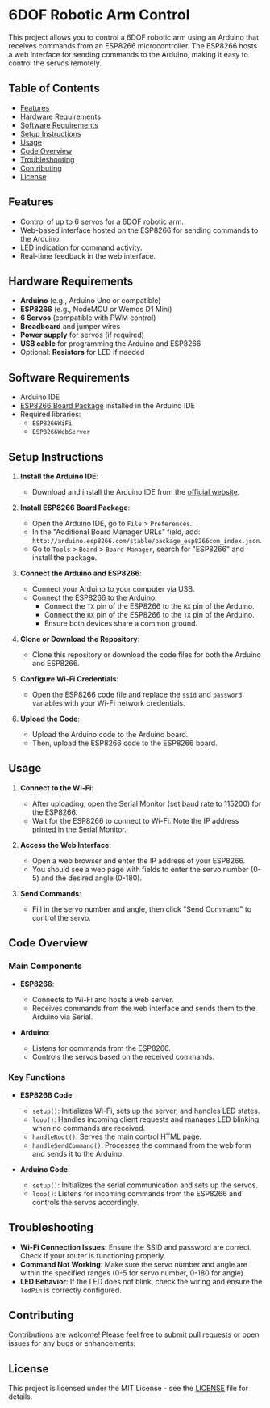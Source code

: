 # 6DOF Robotic Arm Control

This project allows you to control a 6DOF robotic arm using an Arduino that receives commands from an ESP8266 microcontroller. The ESP8266 hosts a web interface for sending commands to the Arduino, making it easy to control the servos remotely.

## Table of Contents

- [Features](#features)
- [Hardware Requirements](#hardware-requirements)
- [Software Requirements](#software-requirements)
- [Setup Instructions](#setup-instructions)
- [Usage](#usage)
- [Code Overview](#code-overview)
- [Troubleshooting](#troubleshooting)
- [Contributing](#contributing)
- [License](#license)

## Features

- Control of up to 6 servos for a 6DOF robotic arm.
- Web-based interface hosted on the ESP8266 for sending commands to the Arduino.
- LED indication for command activity.
- Real-time feedback in the web interface.

## Hardware Requirements

- **Arduino** (e.g., Arduino Uno or compatible)
- **ESP8266** (e.g., NodeMCU or Wemos D1 Mini)
- **6 Servos** (compatible with PWM control)
- **Breadboard** and jumper wires
- **Power supply** for servos (if required)
- **USB cable** for programming the Arduino and ESP8266
- Optional: **Resistors** for LED if needed

## Software Requirements

- Arduino IDE
- [ESP8266 Board Package](https://github.com/esp8266/Arduino) installed in the Arduino IDE
- Required libraries:
  - `ESP8266WiFi`
  - `ESP8266WebServer`

## Setup Instructions

1. **Install the Arduino IDE**:
   - Download and install the Arduino IDE from the [official website](https://www.arduino.cc/en/software).

2. **Install ESP8266 Board Package**:
   - Open the Arduino IDE, go to `File` > `Preferences`.
   - In the "Additional Board Manager URLs" field, add: `http://arduino.esp8266.com/stable/package_esp8266com_index.json`.
   - Go to `Tools` > `Board` > `Board Manager`, search for "ESP8266" and install the package.

3. **Connect the Arduino and ESP8266**:
   - Connect your Arduino to your computer via USB.
   - Connect the ESP8266 to the Arduino:
     - Connect the `TX` pin of the ESP8266 to the `RX` pin of the Arduino.
     - Connect the `RX` pin of the ESP8266 to the `TX` pin of the Arduino.
     - Ensure both devices share a common ground.

4. **Clone or Download the Repository**:
   - Clone this repository or download the code files for both the Arduino and ESP8266.

5. **Configure Wi-Fi Credentials**:
   - Open the ESP8266 code file and replace the `ssid` and `password` variables with your Wi-Fi network credentials.

6. **Upload the Code**:
   - Upload the Arduino code to the Arduino board.
   - Then, upload the ESP8266 code to the ESP8266 board.

## Usage

1. **Connect to the Wi-Fi**:
   - After uploading, open the Serial Monitor (set baud rate to 115200) for the ESP8266.
   - Wait for the ESP8266 to connect to Wi-Fi. Note the IP address printed in the Serial Monitor.

2. **Access the Web Interface**:
   - Open a web browser and enter the IP address of your ESP8266.
   - You should see a web page with fields to enter the servo number (0-5) and the desired angle (0-180).

3. **Send Commands**:
   - Fill in the servo number and angle, then click "Send Command" to control the servo.

## Code Overview

### Main Components

- **ESP8266**:
  - Connects to Wi-Fi and hosts a web server.
  - Receives commands from the web interface and sends them to the Arduino via Serial.

- **Arduino**:
  - Listens for commands from the ESP8266.
  - Controls the servos based on the received commands.

### Key Functions

- **ESP8266 Code**:
  - `setup()`: Initializes Wi-Fi, sets up the server, and handles LED states.
  - `loop()`: Handles incoming client requests and manages LED blinking when no commands are received.
  - `handleRoot()`: Serves the main control HTML page.
  - `handleSendCommand()`: Processes the command from the web form and sends it to the Arduino.

- **Arduino Code**:
  - `setup()`: Initializes the serial communication and sets up the servos.
  - `loop()`: Listens for incoming commands from the ESP8266 and controls the servos accordingly.

## Troubleshooting

- **Wi-Fi Connection Issues**: Ensure the SSID and password are correct. Check if your router is functioning properly.
- **Command Not Working**: Make sure the servo number and angle are within the specified ranges (0-5 for servo number, 0-180 for angle).
- **LED Behavior**: If the LED does not blink, check the wiring and ensure the `ledPin` is correctly configured.

## Contributing

Contributions are welcome! Please feel free to submit pull requests or open issues for any bugs or enhancements.

## License

This project is licensed under the MIT License - see the [LICENSE](LICENSE) file for details.
